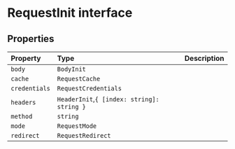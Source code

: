 # RequestInit interface












## Properties

| Property	   | Type	| Description|
|:-------------|:-------|:-----------|
|`body`      | `BodyInit` |  |
|`cache`      | `RequestCache` |  |
|`credentials`      | `RequestCredentials` |  |
|`headers`      | `HeaderInit`,`{ [index: string]: string }` |  |
|`method`      | `string` |  |
|`mode`      | `RequestMode` |  |
|`redirect`      | `RequestRedirect` |  |






